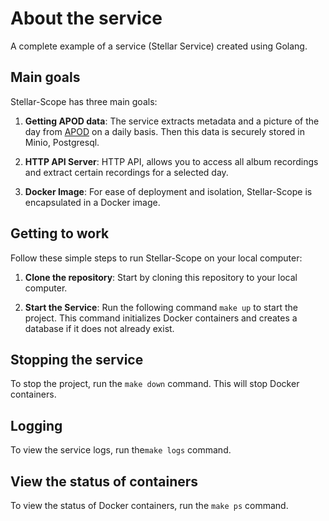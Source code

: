 # About the service

A complete example of a service (Stellar Service) created using Golang.

## Main goals

Stellar-Scope has three main goals:

1. **Getting APOD data**: The service extracts metadata and a picture of the day from [APOD](https://api.nasa.gov/) on a daily basis.
   Then this data is securely stored in Minio, Postgresql.

2. **HTTP API Server**: HTTP API, allows you to access all album recordings and extract certain recordings for a selected day.

3. **Docker Image**: For ease of deployment and isolation, Stellar-Scope is encapsulated in a Docker image.

## Getting to work

Follow these simple steps to run Stellar-Scope on your local computer:

1. **Clone the repository**: Start by cloning this repository to your local computer.

2. **Start the Service**: Run the following command `make up` to start the project.
   This command initializes Docker containers and creates a database if it does not already exist.

## Stopping the service

To stop the project, run the `make down` command. This will stop Docker containers.

## Logging

To view the service logs, run the`make logs` command.

## View the status of containers
To view the status of Docker containers, run the `make ps` command.